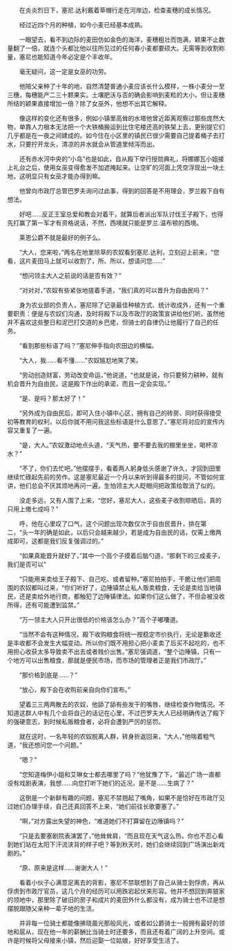 　　在炎炎烈日下，塞尼.达利戴着草帽行走在河岸边，检查麦穗的成长情况。

　　经过近四个月的种植，如今小麦已经基本成熟。

　　一眼望去，看不到边际的麦田仿如金色的海洋，麦穗粗壮而饱满，颖果不止数量翻了一倍，就连个头都比他以往所见过的任何春小麦都要硕大。无需等到收割称量，塞尼也能知道今年必定是个丰收年。

　　毫无疑问，这一定是女巫的功劳。

　　他陪父亲种了十年的地，自然清楚普通小麦应该长什么模样，一株小麦分一至三穗，每穗能产二三十颗果实。土壤肥沃与否的确会影响到麦粒的大小，但让麦穗所结的颖果直接增加一倍？除了女巫外，他想不出其它解释。

　　像这样的变化还有很多，例如小镇里高耸的水塔他曾近距离观察过那些庞然大物，单靠人力根本无法把一个大铁桶搬运到比住宅楼还高的铁架上去，更别提它们几乎都是在一夜之间建成的。如今住在小区里的镇民已很少需要自己提着桶子去打水，只要拧开龙头，清凉的井水就会从管道里倾泻而出。

　　还有赤水河中央的“小岛”也是如此，自从殿下举行授勋典礼，将娜娜瓦小姐接上礼台之后，使用女巫变得愈发不加遮掩起来。让空旷的河面上凭空浮现出一块土地，这明显只有女巫才能办得到嘛。

　　他曾向市政厅总管巴罗夫询问过此事，得到的回答是不用理会，罗兰殿下自有想法。

　　好吧……反正王室总爱和教会对着干，就算后者派出军队讨伐王子殿下，也得先打赢了第一军才有资格说话，不然，西境就只能是罗兰.温布顿的西境。

　　莱恩公爵不就是最好的例子么。

　　“大人，您来啦，”两名在地里除草的农奴看到塞尼.达利，立刻迎上前来，“您看，这片麦田马上就可以收割了，所、所以，想请问您……”

　　“想问领主大人之前说的话是否有效？”

　　“对对对，”农奴有些紧张地搓着手道，“我们真的可以晋升为自由民吗？”

　　身为农业部的负责人，塞尼除了记录最佳种植方式、统计收成外，还有一个重要职责：便是与农奴们沟通，及时将殿下以及市政厅的政策宣讲给他们听。虽然他并不喜欢这些整日和泥巴打交道的乡巴佬，但骑士的自律仍让他履行了自己的任务。

　　“看到那些标语了吗？”塞尼伸手指向农田边的横幅。

　　“大人，我……看不懂……”农奴尴尬地笑了笑。

　　“劳动创造财富，劳动改变命运，”他说道，“也就是说，你只要努力耕种，就有机会晋升为自由民，这是殿下作出的承诺，而且一定会实现。”

　　“是、是吗？那太好了！”

　　“另外成为自由民后，即可入住小镇中心区，拥有自己的砖房、同时获得接受初等教育的权利，以后你就不用问我这些标语是什么意思了。”塞尼将对应的宣传内容又重复了一遍。

　　“是，大人。”农奴激动地点头道，“天气热，要不要去我的棚里坐坐，喝杯凉水？”

　　“不了，你们去忙吧。”他摆摆手，看着两人躬身低头感谢了许久，才回到田里继续忙碌起先前的劳作。这是塞尼最近一个月以来听到得最多的提问，不管如何宣讲，他们总会不厌其烦地再问一遍，生怕领主大人眨眼间把政策给取消了似的。

　　没走多远，又有人围了上来，“您好，塞尼大人，这些麦子收割晾晒后，真的只用上缴七成吗？”

　　呼，他在心里叹了口气，这个问题出现次数仅次于自由民晋升，排在第二，“头一年的确是如此，以后只会越来越少，若是成为自由民的话，仅需上缴两成即可，这都是我们反复强调过的。”

　　“如果真能晋升就好了，”其中一个高个子摸着后脑勺道，“那剩下的三成麦子，我们是否可以”

　　“只能用来卖给王子殿下、自己吃、或者留种。”塞尼拍拍手，干脆让他们把周围的农奴都叫过来，“你们听好了，边陲镇禁止私人贩卖粮食，无论是卖给当地镇民，还是卖给外地行商，都触犯了边陲镇律法。如果你们这么做了，不但会被没收所得，还有可能遭到监禁。”

　　“万一领主大人只开出很低的价格该怎么办？”高个子嘟囔道。

　　“当然不会有这种情况，殿下收购粮食将统一按稳定市价执行，无论是歉收还是丰收都不会发生大幅变动。所以你们既不用担心把小麦卖了后买不起吃的，也不用担心收获太多导致卖不出去或者贱价出售。”塞尼强调道，“整个边陲镇，只有一个地方可以出售粮食，那就是便民市场，而市场的管理者正是我们市政厅。”

　　“那价格到底是……？”

　　“放心，殿下会在收购前亲自向你们宣布。”

　　望着三三两两散去的农奴，他舔了舔有些发干的嘴唇，继续检查作物情况。不知道这群人中有几个会将自己的话记在心里，不过巴罗夫大人已经明确传达了殿下的强硬意志，到时候私贩粮食者，必将会遭到严厉的惩罚。

　　就在这时，一名年轻的农奴脱离人群，转身折返回来，“大人，”他喘着粗气道，“我还想问您一个问题。”

　　“嗯？”

　　“您知道梅伊小姐和艾琳女士都去哪里了吗？”他犹豫了下，“最近广场一直都没有戏剧表演，我想……向您打听下她们的近况，是不是……生病了？”

　　这倒是一个新鲜有趣的问题，塞尼不禁翘起了嘴角，如果不是恰好在市政厅见过她们办理手续，自己还真回答不上来，“她们前往长歌要塞了。”

　　“啊，”对方露出失望的神色，“难道她们不打算留在边陲镇吗？”

　　“只是去要塞剧院表演罢了，”他耸耸肩，“而且现在天气这么热，你也不忍心看到她们站在太阳下汗流浃背的样子吧？等到秋天时，她们会继续回到广场演出新戏剧的。”

　　“原、原来是这样……谢谢大人！”

　　看着小伙子心满意足离去的背影，塞尼不禁联想到了自己从骑士到俘虏，再从俘虏到市政厅官员，这几个月的经历可以用跌宕起伏来形容。他并不想回到奔狼家的领地中，那里除了破旧的房子和成片的麦田外什么都没有，成为骑士也不过是想摆脱跟随父亲种一辈子地的生活。

　　并非每一位骑士都能像拂晓晨光那般风光，或者如公爵骑士一般拥有最好的领地和扈从，现在他一年的薪酬比当骑士时还要多，而且还有着广阔的上升空间。或许是时候将父母接来小镇，然后迎娶一位姑娘，好好享受生活了。
